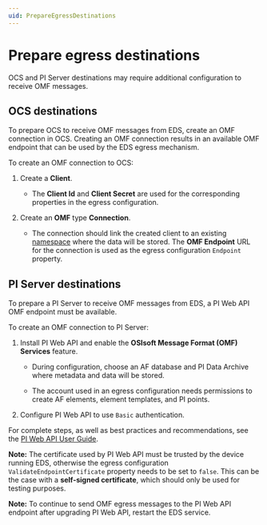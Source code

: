 ```yaml
---
uid: PrepareEgressDestinations
---
```


# Prepare egress destinations

OCS and PI Server destinations may require additional configuration to receive OMF messages. 

## OCS destinations

To prepare OCS to receive OMF messages from EDS, create an OMF connection in OCS. Creating an OMF connection results in an available OMF endpoint that can be used by the EDS egress mechanism.

To create an OMF connection to OCS:

1. Create a **Client**.
   
   - The **Client Id** and **Client Secret** are used for the corresponding properties in the egress configuration.
   
1. Create an **OMF** type **Connection**.
   
   - The connection should link the created client to an existing [namespace](https://docs.osisoft.com/bundle/ocs/page/set-up/namespaces/namespaces-concept.html) where the data will be stored.
   The **OMF Endpoint** URL for the connection is used as the egress configuration `Endpoint` property.

## PI Server destinations

To prepare a PI Server to receive OMF messages from EDS, a PI Web API OMF endpoint must be available.

To create an OMF connection to PI Server:

1. Install PI Web API and enable the **OSIsoft Message Format (OMF) Services** feature.

    - During configuration, choose an AF database and PI Data Archive where metadata and data will be stored.
    
    - The account used in an egress configuration needs permissions to create AF elements, element templates, and PI points.

1. Configure PI Web API to use `Basic` authentication.

 For complete steps, as well as best practices and recommendations, see the [PI Web API User Guide](https://docs.osisoft.com/bundle/pi-web-api/page/pi-web-api.html).

**Note:** The certificate used by PI Web API must be trusted by the device running EDS, otherwise the egress configuration `ValidateEndpointCertificate` property needs to be set to `false`. This can be the case with a **self-signed certificate**, which should only be used for testing purposes.

**Note:** To continue to send OMF egress messages to the PI Web API endpoint after upgrading PI Web API, restart the EDS service.
